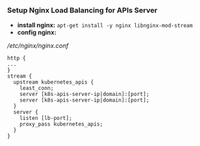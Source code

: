 ### Setup Nginx Load Balancing for APIs Server

- **install nginx:** `apt-get install -y nginx libnginx-mod-stream`
- **config nginx:**

_/etc/nginx/nginx.conf_

```
http {
...
}
stream {
  upstream kubernetes_apis {
    least_conn;
    server [k8s-apis-server-ip|domain]:[port];
    server [k8s-apis-server-ip|domain]:[port];
  }
  server {
    listen [lb-port];
    proxy_pass kubernetes_apis;
  }
}
```
